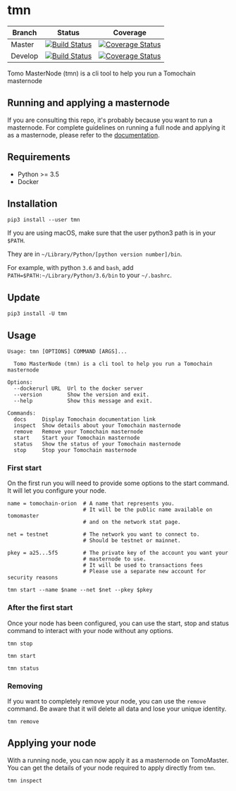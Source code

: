 # tmn

| Branch  | Status | Coverage |
| --- | --- | --- |
| Master | [![Build Status](https://travis-ci.org/tomochain/tmn.svg?branch=master)](https://travis-ci.org/tomochain/tmn) | [![Coverage Status](https://coveralls.io/repos/github/tomochain/tmn/badge.svg?branch=master)](https://coveralls.io/github/tomochain/tmn?branch=master) |
| Develop | [![Build Status](https://travis-ci.org/tomochain/tmn.svg?branch=develop)](https://travis-ci.org/tomochain/tmn) | [![Coverage Status](https://coveralls.io/repos/github/tomochain/tmn/badge.svg?branch=develop)](https://coveralls.io/github/tomochain/tmn?branch=develop) |

Tomo MasterNode (tmn) is a cli tool to help you run a Tomochain masternode

## Running and applying a masternode

If you are consulting this repo, it's probably because you want to run a masternode.
For complete guidelines on running a full node and applying it as a masternode, please refer to the [documentation](https://docs.tomochain.com/get-started/run-node/).

## Requirements

- Python >= 3.5
- Docker

## Installation

```
pip3 install --user tmn
```

If you are using macOS, make sure that the user python3 path is in your `$PATH`.

They are in `~/Library/Python/[python version number]/bin`.

For example, with python `3.6` and `bash`, add `PATH=$PATH:~/Library/Python/3.6/bin` to your `~/.bashrc`.

## Update

```
pip3 install -U tmn
```

## Usage

```
Usage: tmn [OPTIONS] COMMAND [ARGS]...

  Tomo MasterNode (tmn) is a cli tool to help you run a Tomochain masternode

Options:
  --dockerurl URL  Url to the docker server
  --version        Show the version and exit.
  --help           Show this message and exit.

Commands:
  docs     Display Tomochain documentation link
  inspect  Show details about your Tomochain masternode
  remove   Remove your Tomochain masternode
  start    Start your Tomochain masternode
  status   Show the status of your Tomochain masternode
  stop     Stop your Tomochain masternode
```

### First start

On the first run you will need to provide some options to the start command.
It will let you configure your node.

```
name = tomochain-orion  # A name that represents you.
                        # It will be the public name available on tomomaster
                        # and on the network stat page.

net = testnet           # The network you want to connect to.
                        # Should be testnet or mainnet.

pkey = a25...5f5        # The private key of the account you want your
                        # masternode to use.
                        # It will be used to transactions fees
                        # Please use a separate new account for security reasons

tmn start --name $name --net $net --pkey $pkey
```

### After the first start

Once your node has been configured, you can use the start, stop and
status command to interact with your node without any options.

```
tmn stop

tmn start

tmn status
```

### Removing

If you want to completely remove your node, you can use the `remove` command.
Be aware that it will delete all data and lose your unique identity.

```
tmn remove
```

## Applying your node

With a running node, you can now apply it as a masternode on TomoMaster.
You can get the details of your node required to apply directly from `tmn`.

```
tmn inspect
```
